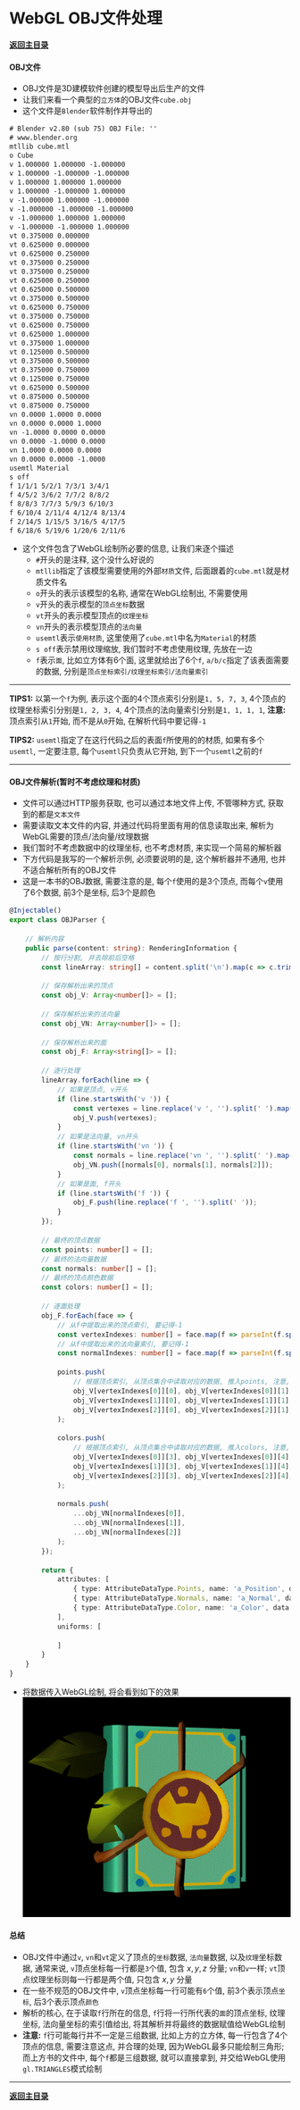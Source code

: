 # WebGL OBJ文件处理

**[返回主目录](../readme.md)**

#### OBJ文件
+ OBJ文件是3D建模软件创建的模型导出后生产的文件
+ 让我们来看一个典型的`立方体`的OBJ文件`cube.obj`
+ 这个文件是`Blender`软件制作并导出的
```OBJ
# Blender v2.80 (sub 75) OBJ File: ''
# www.blender.org
mtllib cube.mtl
o Cube
v 1.000000 1.000000 -1.000000
v 1.000000 -1.000000 -1.000000
v 1.000000 1.000000 1.000000
v 1.000000 -1.000000 1.000000
v -1.000000 1.000000 -1.000000
v -1.000000 -1.000000 -1.000000
v -1.000000 1.000000 1.000000
v -1.000000 -1.000000 1.000000
vt 0.375000 0.000000
vt 0.625000 0.000000
vt 0.625000 0.250000
vt 0.375000 0.250000
vt 0.375000 0.250000
vt 0.625000 0.250000
vt 0.625000 0.500000
vt 0.375000 0.500000
vt 0.625000 0.750000
vt 0.375000 0.750000
vt 0.625000 0.750000
vt 0.625000 1.000000
vt 0.375000 1.000000
vt 0.125000 0.500000
vt 0.375000 0.500000
vt 0.375000 0.750000
vt 0.125000 0.750000
vt 0.625000 0.500000
vt 0.875000 0.500000
vt 0.875000 0.750000
vn 0.0000 1.0000 0.0000
vn 0.0000 0.0000 1.0000
vn -1.0000 0.0000 0.0000
vn 0.0000 -1.0000 0.0000
vn 1.0000 0.0000 0.0000
vn 0.0000 0.0000 -1.0000
usemtl Material
s off
f 1/1/1 5/2/1 7/3/1 3/4/1
f 4/5/2 3/6/2 7/7/2 8/8/2
f 8/8/3 7/7/3 5/9/3 6/10/3
f 6/10/4 2/11/4 4/12/4 8/13/4
f 2/14/5 1/15/5 3/16/5 4/17/5
f 6/18/6 5/19/6 1/20/6 2/11/6
```
+ 这个文件包含了WebGL绘制所必要的信息, 让我们来逐个描述
  - `#`开头的是注释, 这个没什么好说的
  - `mtllib`指定了该模型需要使用的外部`材质`文件, 后面跟着的`cube.mtl`就是材质文件名
  - `o`开头的表示该模型的名称, 通常在WebGL绘制出, 不需要使用
  - `v`开头的表示模型的`顶点坐标`数据
  - `vt`开头的表示模型顶点的`纹理坐标`
  - `vn`开头的表示模型顶点的`法向量`
  - `usemtl`表示`使用材质`, 这里使用了`cube.mtl`中名为`Material`的材质
  - `s off`表示禁用纹理缩放, 我们暂时不考虑使用纹理, 先放在一边
  - `f`表示`面`, 比如立方体有6个面, 这里就给出了6个`f`, `a/b/c`指定了该表面需要的数据, 分别是`顶点坐标索引/纹理坐标索引/法向量索引`
***
**TIPS1:**  以第一个`f`为例, 表示这个面的4个顶点索引分别是`1, 5, 7, 3`, 4个顶点的纹理坐标索引分别是`1, 2, 3, 4`, 4个顶点的法向量索引分别是`1, 1, 1, 1`, **注意:** 顶点索引从`1`开始, 而不是从`0`开始, 在解析代码中要记得`-1`

**TIPS2:** `usemtl`指定了在这行代码之后的表面`f`所使用的的材质, 如果有多个`usemtl`, 一定要注意, 每个`usemtl`只负责从它开始, 到下一个`usemtl`之前的`f`
***

#### OBJ文件解析(暂时不考虑纹理和材质)
+ 文件可以通过HTTP服务获取, 也可以通过本地文件上传, 不管哪种方式, 获取到的都是`文本文件`
+ 需要读取文本文件的内容, 并通过代码将里面有用的信息读取出来, 解析为WebGL需要的顶点/法向量/纹理数据
+ 我们暂时不考虑数据中的纹理坐标, 也不考虑材质, 来实现一个简易的解析器
+ 下方代码是我写的一个解析示例, 必须要说明的是, 这个解析器并不通用, 也并不适合解析所有的OBJ文件
+ 这是一本书的OBJ数据, 需要注意的是, 每个`f`使用的是3个顶点, 而每个`v`使用了6个数据, 前3个是坐标, 后3个是颜色
```TypeScript
@Injectable()
export class OBJParser {

    // 解析内容
    public parse(content: string): RenderingInformation {
        // 按行分割, 并去除前后空格
        const lineArray: string[] = content.split('\n').map(c => c.trim());

        // 保存解析出来的顶点
        const obj_V: Array<number[]> = [];

        // 保存解析出来的法向量
        const obj_VN: Array<number[]> = [];

        // 保存解析出来的面
        const obj_F: Array<string[]> = [];

        // 逐行处理
        lineArray.forEach(line => {
            // 如果是顶点, v开头
            if (line.startsWith('v ')) {
                const vertexes = line.replace('v ', '').split(' ').map(e => parseFloat(e));
                obj_V.push(vertexes);
            }
            // 如果是法向量, vn开头
            if (line.startsWith('vn ')) {
                const normals = line.replace('vn ', '').split(' ').map(e => parseFloat(e));
                obj_VN.push([normals[0], normals[1], normals[2]]);
            }
            // 如果是面, f开头
            if (line.startsWith('f ')) {
                obj_F.push(line.replace('f ', '').split(' '));
            }
        });

        // 最终的顶点数据
        const points: number[] = [];
        // 最终的法向量数据
        const normals: number[] = [];
        // 最终的顶点颜色数据
        const colors: number[] = [];
        
        // 逐面处理
        obj_F.forEach(face => {
            // 从f中提取出来的顶点索引, 要记得-1
            const vertexIndexes: number[] = face.map(f => parseInt(f.split('/')[0]) - 1);
            // 从f中提取出来的法向量索引, 要记得-1
            const normalIndexes: number[] = face.map(f => parseInt(f.split('/')[2]) - 1);

            points.push(
                // 根据顶点索引, 从顶点集合中读取对应的数据, 推入points, 注意, 顶点数据是6个, 只有前3个是坐标, 因此只需要推入前3个
                obj_V[vertexIndexes[0]][0], obj_V[vertexIndexes[0]][1], obj_V[vertexIndexes[0]][2],
                obj_V[vertexIndexes[1]][0], obj_V[vertexIndexes[1]][1], obj_V[vertexIndexes[1]][2],
                obj_V[vertexIndexes[2]][0], obj_V[vertexIndexes[2]][1], obj_V[vertexIndexes[2]][2]
            );

            colors.push(
                // 根据顶点索引, 从顶点集合中读取对应的数据, 推入colors, 注意, 顶点数据是6个, 只有后3个是坐标, 因此只需要推入后3个
                obj_V[vertexIndexes[0]][3], obj_V[vertexIndexes[0]][4], obj_V[vertexIndexes[0]][5],
                obj_V[vertexIndexes[1]][3], obj_V[vertexIndexes[1]][4], obj_V[vertexIndexes[1]][5],
                obj_V[vertexIndexes[2]][3], obj_V[vertexIndexes[2]][4], obj_V[vertexIndexes[2]][5]
            );

            normals.push(
                ...obj_VN[normalIndexes[0]],
                ...obj_VN[normalIndexes[1]],
                ...obj_VN[normalIndexes[2]]
            );
        });

        return {
            attributes: [
                { type: AttributeDataType.Points, name: 'a_Position', data: new Float32Array(points), count: 3, stride: 0, offset: 0 },
                { type: AttributeDataType.Normals, name: 'a_Normal', data: new Float32Array(normals), count: 3, stride: 0, offset: 0 },
                { type: AttributeDataType.Color, name: 'a_Color', data: new Float32Array(colors), count: 3, stride: 0, offset: 0 },
            ],
            uniforms: [

            ]
        }
    }
}
```
+ 将数据传入WebGL绘制, 将会看到如下的效果   
  ![](./Assets/webgl-obj-loader-without-mtl.gif)

#### 总结
+ OBJ文件中通过`v`, `vn`和`vt`定义了顶点的`坐标`数据, `法向量`数据, 以及`纹理`坐标数据, 通常来说, `v`顶点坐标每一行都是`3`个值, 包含 $x, y, z$ 分量; `vn`和`v`一样; `vt`顶点纹理坐标则每一行都是两个值, 只包含 $x, y$ 分量
+ 在一些不规范的OBJ文件中, `v`顶点坐标每一行可能有`6`个值, 前3个表示顶点`坐标`, 后3个表示顶点`颜色`
+ 解析的核心, 在于读取`f`行所在的信息, `f`行将一行所代表的`面`的顶点坐标, 纹理坐标, 法向量坐标的索引值给出, 将其解析并将最终的数据赋值给WebGL绘制
+ **注意:** `f`行可能每行并不一定是三组数据, 比如上方的立方体, 每一行包含了4个顶点的信息, 需要注意这点, 并合理的处理, 因为WebGL最多只能绘制三角形; 而上方书的文件中, 每个`f`都是三组数据, 就可以直接拿到, 并交给WebGL使用`gl.TRIANGLES`模式绘制
****
**[返回主目录](../readme.md)**
